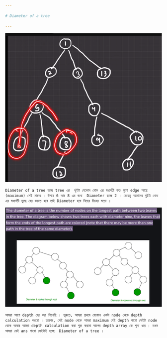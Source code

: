```yaml
---

# Diameter of a tree

---
```



![Alt text](image-27.png)

` Diameter of a tree হচ্ছে tree এর  দুইটা যেকোন নোড এর মধ্যর্বতী কত গুলো edge আছে (maximum) সেই নাম্বার । উপরে 6 আর 8 এর জন্য  Diameter হচ্ছে 2 । যেহেতু আমাদের দুইটা নোড এর মধ্যর্বতী দুরত্ব বের করতে হবে তাই Diameter হবে নিচের চিত্রের মতো । `

![Alt text](image-28.png)

`আমরা আগে depth বের করা শিখেছি । শুরুতে, আমরা প্রথমে যেকোন একটা node থেকে depth calculation করবো । তারপর, সেই node থেকে আমরা maximum যেই depth পাবো সেইটা node থেকে আবার আমরা depth calculation করা শুরু করবো আগের depth array কে শূন্য ধরে । তখন আমরা যেই ans পাবো সেইটাই হচ্ছে  Diameter of a tree ।  `



